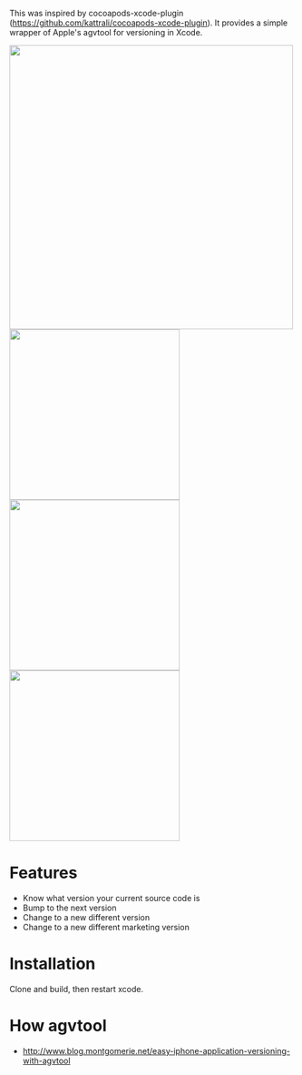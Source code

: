 This was inspired by cocoapods-xcode-plugin (https://github.com/kattrali/cocoapods-xcode-plugin). It provides a simple wrapper of Apple's agvtool for versioning in Xcode. 

<img src="http://f.cl.ly/items/1X1k2F2K3G2d1g0D3O16/Screen%20Shot%202013-07-15%20at%2011.19.08%20AM.png" width="500"/>
<img src="http://f.cl.ly/items/1P1I3K1o3t0D2H1m2Z47/Screen%20Shot%202013-07-15%20at%2011.19.20%20AM.png" width="300"/>
<img src="http://f.cl.ly/items/3Q3N033q0q0k0c0Q2h0v/Screen%20Shot%202013-07-15%20at%2011.19.51%20AM.png" width="300"/>
<img src="http://f.cl.ly/items/1L091H042Q453P3P0r3F/Screen%20Shot%202013-07-15%20at%2011.20.08%20AM.png" width="300"/>

# Features

* Know what version your current source code is
* Bump to the next version
* Change to a new different version
* Change to a new different marketing version 

# Installation

Clone and build, then restart xcode.

# How agvtool

* http://www.blog.montgomerie.net/easy-iphone-application-versioning-with-agvtool

